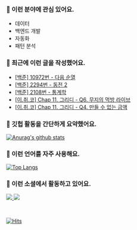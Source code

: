 ### 📡 이런 분야에 관심 있어요.

- 데이터
- 백엔드 개발
- 자동화
- 패턴 분석

### 📝 최근에 이런 글을 작성했어요.

<!-- BLOG-POST-LIST:START -->
- [[백준] 10972번 - 다음 순열](https://blex.me/@mildsalmon/10972%EB%B2%88-%EB%8B%A4%EC%9D%8C-%EC%88%9C%EC%97%B4)
- [[백준] 2294번 - 동전 2](https://blex.me/@mildsalmon/%EB%B0%B1%EC%A4%80-2294%EB%B2%88-%EB%8F%99%EC%A0%84-2)
- [[백준] 2108번 - 통계학](https://blex.me/@mildsalmon/%EB%B0%B1%EC%A4%80-2108%EB%B2%88-%ED%86%B5%EA%B3%84%ED%95%99)
- [[이.취.코] Chap 11. 그리디 - Q6. 무지의 먹방 라이브](https://blex.me/@mildsalmon/chap-11-%EA%B7%B8%EB%A6%AC%EB%94%94-q5-%EB%AC%B4%EC%A7%80%EC%9D%98-%EB%A8%B9%EB%B0%A9-%EB%9D%BC%EC%9D%B4%EB%B8%8C)
- [[이.취.코] Chap 11. 그리디 - Q4. 만들 수 없는 금액](https://blex.me/@mildsalmon/%EC%9D%B4%EC%B7%A8%EC%BD%94-chap-11-%EA%B7%B8%EB%A6%AC%EB%94%94-q4-%EB%A7%8C%EB%93%A4-%EC%88%98-%EC%97%86%EB%8A%94-%EA%B8%88%EC%95%A1)
<!-- BLOG-POST-LIST:END -->

### 📑 깃헙 활동을 간단하게 요약했어요.

[![Anurag's github stats](https://github-readme-stats.vercel.app/api?username=mildsalmon&count_private=false&show_icons=true)](https://github.com/mildsalmon)

### 🥇 이런 언어를 자주 사용해요.

[![Top Langs](https://github-readme-stats.vercel.app/api/top-langs/?username=mildsalmon&hide=html)](https://github.com/mildsalmon)

### 🔮 이런 소셜에서 활동하고 있어요.

<p>

<a href="https://blex.me/@mildsalmon">
    <img src="http://img.shields.io/badge/BLOG-black?style=flat-square&logo=bloglovin">
</a>

<a href="https://solved.ac/profile/mildsalmon">
    <img src="http://img.shields.io/badge/backjoon-blueviolet?logo=Experts Exchange">
</a>

<p>
<br>

[![Hits](https://hits.seeyoufarm.com/api/count/incr/badge.svg?url=https%3A%2F%2Fgithub.com%2Fmildsalmon)](https://hits.seeyoufarm.com)
